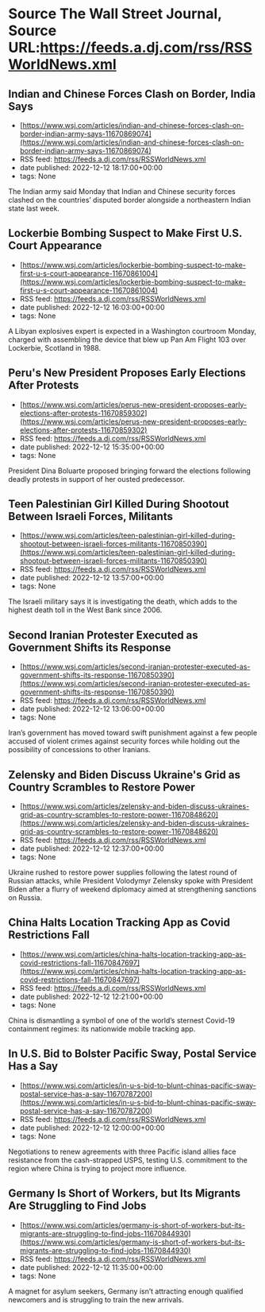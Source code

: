 # Source The Wall Street Journal, Source URL:https://feeds.a.dj.com/rss/RSSWorldNews.xml

## Indian and Chinese Forces Clash on Border, India Says
 - [https://www.wsj.com/articles/indian-and-chinese-forces-clash-on-border-indian-army-says-11670869074](https://www.wsj.com/articles/indian-and-chinese-forces-clash-on-border-indian-army-says-11670869074)
 - RSS feed: https://feeds.a.dj.com/rss/RSSWorldNews.xml
 - date published: 2022-12-12 18:17:00+00:00
 - tags: None

The Indian army said Monday that Indian and Chinese security forces clashed on the countries’ disputed border alongside a northeastern Indian state last week.

## Lockerbie Bombing Suspect to Make First U.S. Court Appearance
 - [https://www.wsj.com/articles/lockerbie-bombing-suspect-to-make-first-u-s-court-appearance-11670861004](https://www.wsj.com/articles/lockerbie-bombing-suspect-to-make-first-u-s-court-appearance-11670861004)
 - RSS feed: https://feeds.a.dj.com/rss/RSSWorldNews.xml
 - date published: 2022-12-12 16:03:00+00:00
 - tags: None

A Libyan explosives expert is expected in a Washington courtroom Monday, charged with assembling the device that blew up Pan Am Flight 103 over Lockerbie, Scotland in 1988.

## Peru's New President Proposes Early Elections After Protests
 - [https://www.wsj.com/articles/perus-new-president-proposes-early-elections-after-protests-11670859302](https://www.wsj.com/articles/perus-new-president-proposes-early-elections-after-protests-11670859302)
 - RSS feed: https://feeds.a.dj.com/rss/RSSWorldNews.xml
 - date published: 2022-12-12 15:35:00+00:00
 - tags: None

President Dina Boluarte proposed bringing forward the elections following deadly protests in support of her ousted predecessor.

## Teen Palestinian Girl Killed During Shootout Between Israeli Forces, Militants
 - [https://www.wsj.com/articles/teen-palestinian-girl-killed-during-shootout-between-israeli-forces-militants-11670850390](https://www.wsj.com/articles/teen-palestinian-girl-killed-during-shootout-between-israeli-forces-militants-11670850390)
 - RSS feed: https://feeds.a.dj.com/rss/RSSWorldNews.xml
 - date published: 2022-12-12 13:57:00+00:00
 - tags: None

The Israeli military says it is investigating the death, which adds to the highest death toll in the West Bank since 2006.

## Second Iranian Protester Executed as Government Shifts its Response
 - [https://www.wsj.com/articles/second-iranian-protester-executed-as-government-shifts-its-response-11670850390](https://www.wsj.com/articles/second-iranian-protester-executed-as-government-shifts-its-response-11670850390)
 - RSS feed: https://feeds.a.dj.com/rss/RSSWorldNews.xml
 - date published: 2022-12-12 13:06:00+00:00
 - tags: None

Iran’s government has moved toward swift punishment against a few people accused of violent crimes against security forces while holding out the possibility of concessions to other Iranians.

## Zelensky and Biden Discuss Ukraine's Grid as Country Scrambles to Restore Power
 - [https://www.wsj.com/articles/zelensky-and-biden-discuss-ukraines-grid-as-country-scrambles-to-restore-power-11670848620](https://www.wsj.com/articles/zelensky-and-biden-discuss-ukraines-grid-as-country-scrambles-to-restore-power-11670848620)
 - RSS feed: https://feeds.a.dj.com/rss/RSSWorldNews.xml
 - date published: 2022-12-12 12:37:00+00:00
 - tags: None

Ukraine rushed to restore power supplies following the latest round of Russian attacks, while President Volodymyr Zelensky spoke with President Biden after a flurry of weekend diplomacy aimed at strengthening sanctions on Russia.

## China Halts Location Tracking App as Covid Restrictions Fall
 - [https://www.wsj.com/articles/china-halts-location-tracking-app-as-covid-restrictions-fall-11670847697](https://www.wsj.com/articles/china-halts-location-tracking-app-as-covid-restrictions-fall-11670847697)
 - RSS feed: https://feeds.a.dj.com/rss/RSSWorldNews.xml
 - date published: 2022-12-12 12:21:00+00:00
 - tags: None

China is dismantling a symbol of one of the world’s sternest Covid-19 containment regimes: its nationwide mobile tracking app.

## In U.S. Bid to Bolster Pacific Sway, Postal Service Has a Say
 - [https://www.wsj.com/articles/in-u-s-bid-to-blunt-chinas-pacific-sway-postal-service-has-a-say-11670787200](https://www.wsj.com/articles/in-u-s-bid-to-blunt-chinas-pacific-sway-postal-service-has-a-say-11670787200)
 - RSS feed: https://feeds.a.dj.com/rss/RSSWorldNews.xml
 - date published: 2022-12-12 12:00:00+00:00
 - tags: None

Negotiations to renew agreements with three Pacific island allies face resistance from the cash-strapped USPS, testing U.S. commitment to the region where China is trying to project more influence.

## Germany Is Short of Workers, but Its Migrants Are Struggling to Find Jobs
 - [https://www.wsj.com/articles/germany-is-short-of-workers-but-its-migrants-are-struggling-to-find-jobs-11670844930](https://www.wsj.com/articles/germany-is-short-of-workers-but-its-migrants-are-struggling-to-find-jobs-11670844930)
 - RSS feed: https://feeds.a.dj.com/rss/RSSWorldNews.xml
 - date published: 2022-12-12 11:35:00+00:00
 - tags: None

A magnet for asylum seekers, Germany isn’t attracting enough qualified newcomers and is struggling to train the new arrivals.
